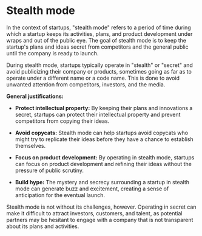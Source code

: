 # Stealth mode

In the context of startups, "stealth mode" refers to a period of time during which a startup keeps its activities, plans, and product development under wraps and out of the public eye. The goal of stealth mode is to keep the startup's plans and ideas secret from competitors and the general public until the company is ready to launch.

During stealth mode, startups typically operate in "stealth" or "secret" and avoid publicizing their company or products, sometimes going as far as to operate under a different name or a code name. This is done to avoid unwanted attention from competitors, investors, and the media.

**General justifications:**

* **Protect intellectual property:** By keeping their plans and innovations a secret, startups can protect their intellectual property and prevent competitors from copying their ideas.

* **Avoid copycats:** Stealth mode can help startups avoid copycats who might try to replicate their ideas before they have a chance to establish themselves.

* **Focus on product development:** By operating in stealth mode, startups can focus on product development and refining their ideas without the pressure of public scrutiny.

* **Build hype:** The mystery and secrecy surrounding a startup in stealth mode can generate buzz and excitement, creating a sense of anticipation for the eventual launch.

Stealth mode is not without its challenges, however. Operating in secret can make it difficult to attract investors, customers, and talent, as potential partners may be hesitant to engage with a company that is not transparent about its plans and activities.
